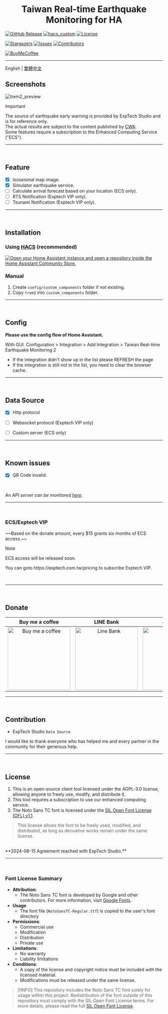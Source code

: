 <h1 align="center">Taiwan Real-time Earthquake Monitoring for HA</h1>

[![GitHub Release][releases-shield]][releases]
[![hacs_custom][hacs_custom_shield]][hacs_custom]
[![License][license-shield]](LICENSE)

[![Stargazers][stars-shield]][stars-url]
[![Issues][issues-shield]][issues-url]
[![Contributors][contributors-shield]][contributors-url]

[![BuyMeCoffee][buymecoffee-shield]][buymecoffee]

<hr>

English | [繁體中文](README_zhHant.md)<br>


## Screenshots
![trem2_preview](https://github.com/user-attachments/assets/a1081fd4-baef-476c-bc48-ef823774edc4)

> [!IMPORTANT]
> The source of earthquake early warning is provided by ExpTech Studio and is for reference only.<br>
> The actual results are subject to the content published by [CWA](https://scweb.cwa.gov.tw/en-US).<br>
> Some features require a subscription to the Enhanced Computing Service ("ECS").

<hr>
<br>


## Feature

- [x] Isoseismal map image.
- [x] Simulator earthquake service.
- [ ] Calculate arrival forecast based on your location (ECS only).
- [ ] RTS Notification (Exptech VIP only).
- [ ] Tsunami Notification (Exptech VIP only).

<hr>
<br>

## Installation

### Using [HACS](https://hacs.xyz/) (recommended)
[![Open your Home Assistant instance and open a repository inside the Home Assistant Community Store.](https://my.home-assistant.io/badges/hacs_repository.svg)](https://my.home-assistant.io/redirect/hacs_repository/?owner=gaojiafamily&repository=ha-trem2&category=Integration)

### Manual
1. Create `config/custom_components` folder if not existing.
2. Copy `trem2` into `custom_components` folder.

<hr>
<br>


## Config

**Please use the config flow of Home Assistant.**

With GUI. Configuration > Integration > Add Integration > Taiwan Real-time Earthquake Monitoring 2
   - If the integration didn't show up in the list please REFRESH the page
   - If the integration is still not in the list, you need to clear the browser cache.

<hr>
<br>


## Data Source
- [x] Http protocol
- [ ] Websocket protocol (Exptech VIP only)
- [ ] Custom server (ECS only)


<hr>
<br>

## Known issues
- [x] QR Code invalid.

<br>

*An API server can be monitored [here](https://status.exptech.dev).*

<hr>
<br>


### ECS/Exptech VIP
<p>~~Based on the donate amount, every $15 grants six months of ECS access.~~</p>

> [!NOTE]
> ECS access will be released soon.

<p>You can goto https://exptech.com.tw/pricing to subscribe Exptech VIP.</p>
<br>

<hr>
<br>


## Donate

| Buy me a coffee | LINE Bank | JAKo Pay |
| :------------: | :------------: | :------------: |
| <img src="https://github.com/user-attachments/assets/48a3bae6-f342-4d74-ba95-8db82cb44430" alt="Buy me a coffee" height="200" width="200">  | <img src="https://github.com/user-attachments/assets/ee77e2b6-3409-43da-b2b8-14878c5660bb" alt="Line Bank" height="200" width="200">  | <img src="https://github.com/user-attachments/assets/cfaeab8f-576c-43e7-be52-8581bf263cd9" alt="JAKo Pay" height="200" width="200">  |

<hr>
<br>


## Contribution

- ExpTech Studio `Data Source`

<p>I would like to thank everyone who has helped me and every partner in the community for their generous help.</p>

<hr>
<br>


## License
1. This is an open-source client tool licensed under the AGPL-3.0 license, allowing anyone to freely use, modify, and distribute it.
2. This tool requires a subscription to use our enhanced computing service.
3. The Noto Sans TC font is licensed under the [SIL Open Font License (OFL) v1.1](https://scripts.sil.org/OFL).
> This license allows the font to be freely used, modified, and distributed, as long as derivative works remain under the same license.
<br>
**2024-08-15 Agreement reached with ExpTech Studio.**

<hr>
<br>


### Font License Summary
- **Attribution**:
  - The Noto Sans TC font is developed by Google and other contributors. For more information, visit [Google Fonts](https://fonts.google.com/specimen/Noto+Sans+TC).
- **Usage**
  - The font file (`NotoSansTC-Regular.ttf`) is copied to the user's font directory
- **Permissions**:
  - Commercial use
  - Modification
  - Distribution
  - Private use
- **Limitations**:
  - No warranty
  - Liability limitations
- **Conditions**:
  - A copy of the license and copyright notice must be included with the licensed material.
  - Modifications must be released under the same license.

> [!INFO]
> This repository includes the Noto Sans TC font solely for usage within this project.
> Redistribution of the font outside of this repository must comply with the SIL Open Font License terms.
> For more details, please read the full [SIL Open Font License](https://scripts.sil.org/OFL).


[releases-shield]: https://img.shields.io/github/release/gaojiafamily/ha-trem2.svg?style=for-the-badge
[releases]: https://github.com/gaojiafamily/ha-trem2/releases
[hacs_custom_shield]: https://img.shields.io/badge/HACS-Custom-orange.svg?style=for-the-badge
[hacs_custom]: https://hacs.xyz/docs/faq/custom_repositories
[stars-shield]: https://img.shields.io/github/stars/gaojiafamily/ha-trem2.svg?style=for-the-badge
[stars-url]: https://github.com/gaojiafamily/ha-trem2/stargazers
[issues-shield]: https://img.shields.io/github/issues/gaojiafamily/ha-trem2.svg?style=for-the-badge
[issues-url]: https://github.com/gaojiafamily/ha-trem2/issues
[contributors-shield]: https://img.shields.io/github/contributors/gaojiafamily/ha-trem2.svg?style=for-the-badge
[contributors-url]: https://github.com/gaojiafamily/ha-trem2/graphs/contributors
[license-shield]: https://img.shields.io/github/license/gaojiafamily/ha-trem2.svg?style=for-the-badge
[buymecoffee-shield]: https://img.shields.io/badge/buy%20me%20a%20coffee-donate-yellow.svg?style=for-the-badge
[buymecoffee]: https://www.buymeacoffee.com/j1at13n
